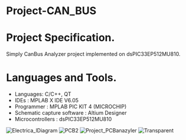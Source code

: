 # Project-CAN_BUS

# Project Specification.
Simply CanBus Analyzer project implemented on dsPIC33EP512MU810.
# Languages and Tools.
- Languages: C/C++, QT 
- IDEs : MPLAB X IDE V6.05
- Programmer : MPLAB PIC KIT 4 (MICROCHIP)
- Schematic capture software : Altium Designer
- Microcontrollers : dsPIC33EP512MU810

![Electrica_lDiagram](https://github.com/MarekKud/Project-CAN_BUS/assets/92340461/0df6979c-bc7f-40c4-b7a9-f8406515558a)
![PCB2](https://github.com/MarekKud/Project-CAN_BUS/assets/92340461/eeed8dbb-ffb5-45e9-9caa-faa5b7ab19d5)
![Project_PCBanazyler](https://github.com/MarekKud/Project-CAN_BUS/assets/92340461/705c2e2a-4e85-4cf5-b44c-b1b838531481)
![Transparent](https://github.com/MarekKud/Project-CAN_BUS/assets/92340461/1a955ed4-4c54-4724-b842-c459e002ea1a)
